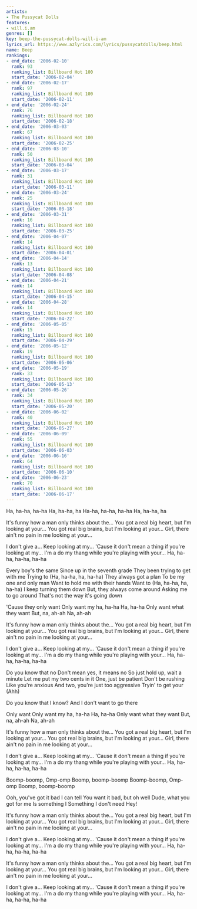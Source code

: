 ```yaml
---
artists:
- The Pussycat Dolls
features:
- will.i.am
genres: []
key: beep-the-pussycat-dolls-will-i-am
lyrics_url: https://www.azlyrics.com/lyrics/pussycatdolls/beep.html
name: Beep
rankings:
- end_date: '2006-02-10'
  rank: 93
  ranking_list: Billboard Hot 100
  start_date: '2006-02-04'
- end_date: '2006-02-17'
  rank: 97
  ranking_list: Billboard Hot 100
  start_date: '2006-02-11'
- end_date: '2006-02-24'
  rank: 76
  ranking_list: Billboard Hot 100
  start_date: '2006-02-18'
- end_date: '2006-03-03'
  rank: 67
  ranking_list: Billboard Hot 100
  start_date: '2006-02-25'
- end_date: '2006-03-10'
  rank: 50
  ranking_list: Billboard Hot 100
  start_date: '2006-03-04'
- end_date: '2006-03-17'
  rank: 31
  ranking_list: Billboard Hot 100
  start_date: '2006-03-11'
- end_date: '2006-03-24'
  rank: 25
  ranking_list: Billboard Hot 100
  start_date: '2006-03-18'
- end_date: '2006-03-31'
  rank: 16
  ranking_list: Billboard Hot 100
  start_date: '2006-03-25'
- end_date: '2006-04-07'
  rank: 14
  ranking_list: Billboard Hot 100
  start_date: '2006-04-01'
- end_date: '2006-04-14'
  rank: 13
  ranking_list: Billboard Hot 100
  start_date: '2006-04-08'
- end_date: '2006-04-21'
  rank: 14
  ranking_list: Billboard Hot 100
  start_date: '2006-04-15'
- end_date: '2006-04-28'
  rank: 14
  ranking_list: Billboard Hot 100
  start_date: '2006-04-22'
- end_date: '2006-05-05'
  rank: 15
  ranking_list: Billboard Hot 100
  start_date: '2006-04-29'
- end_date: '2006-05-12'
  rank: 19
  ranking_list: Billboard Hot 100
  start_date: '2006-05-06'
- end_date: '2006-05-19'
  rank: 33
  ranking_list: Billboard Hot 100
  start_date: '2006-05-13'
- end_date: '2006-05-26'
  rank: 34
  ranking_list: Billboard Hot 100
  start_date: '2006-05-20'
- end_date: '2006-06-02'
  rank: 40
  ranking_list: Billboard Hot 100
  start_date: '2006-05-27'
- end_date: '2006-06-09'
  rank: 55
  ranking_list: Billboard Hot 100
  start_date: '2006-06-03'
- end_date: '2006-06-16'
  rank: 64
  ranking_list: Billboard Hot 100
  start_date: '2006-06-10'
- end_date: '2006-06-23'
  rank: 70
  ranking_list: Billboard Hot 100
  start_date: '2006-06-17'
---
```


Ha, ha-ha, ha-ha
Ha, ha-ha, ha
Ha-ha, ha-ha, ha-ha
Ha, ha-ha, ha


It's funny how a man only thinks about the...
You got a real big heart, but I'm looking at your...
You got real big brains, but I'm looking at your...
Girl, there ain't no pain in me looking at your...


I don't give a...
Keep looking at my...
'Cause it don't mean a thing if you're looking at my...
I'm a do my thang while you're playing with your...
Ha, ha-ha, ha-ha, ha-ha

Every boy's the same
Since up in the seventh grade
They been trying to get with me
Trying to (Ha, ha-ha, ha, ha-ha)
They always got a plan
To be my one and only man
Want to hold me with their hands
Want to (Ha, ha-ha, ha, ha-ha)
I keep turning them down
But, they always come around
Asking me to go around
That's not the way it's going down

'Cause they only want
Only want my ha, ha-ha
Ha, ha-ha
Only want what they want
But, na, ah-ah
Na, ah-ah


It's funny how a man only thinks about the...
You got a real big heart, but I'm looking at your...
You got real big brains, but I'm looking at your...
Girl, there ain't no pain in me looking at your...


I don't give a...
Keep looking at my...
'Cause it don't mean a thing if you're looking at my...
I'm a do my thang while you're playing with your...
Ha, ha-ha, ha-ha, ha-ha

Do you know that no
Don't mean yes, it means no
So just hold up, wait a minute
Let me put my two cents in it
One, just be patient
Don't be rushing
Like you're anxious
And two, you're just too aggressive
Tryin' to get your (Ahh)

Do you know that I know?
And I don't want to go there

Only want
Only want my ha, ha-ha
Ha, ha-ha
Only want what they want
But, na, ah-ah
Na, ah-ah


It's funny how a man only thinks about the...
You got a real big heart, but I'm looking at your...
You got real big brains, but I'm looking at your...
Girl, there ain't no pain in me looking at your...


I don't give a...
Keep looking at my...
'Cause it don't mean a thing if you're looking at my...
I'm a do my thang while you're playing with your...
Ha, ha-ha, ha-ha, ha-ha


Boomp-boomp, Omp-omp
Boomp, boomp-boomp
Boomp-boomp, Omp-omp
Boomp, boomp-boomp



Ooh, you've got it bad I can tell
You want it bad, but oh well
Dude, what you got for me
Is something I
Something I don't need
Hey!


It's funny how a man only thinks about the...
You got a real big heart, but I'm looking at your...
You got real big brains, but I'm looking at your...
Girl, there ain't no pain in me looking at your...


I don't give a...
Keep looking at my...
'Cause it don't mean a thing if you're looking at my...
I'm a do my thang while you're playing with your...
Ha, ha-ha, ha-ha, ha-ha


It's funny how a man only thinks about the...
You got a real big heart, but I'm looking at your...
You got real big brains, but I'm looking at your...
Girl, there ain't no pain in me looking at your...


I don't give a...
Keep looking at my...
'Cause it don't mean a thing if you're looking at my...
I'm a do my thang while you're playing with your...
Ha, ha-ha, ha-ha, ha-ha



